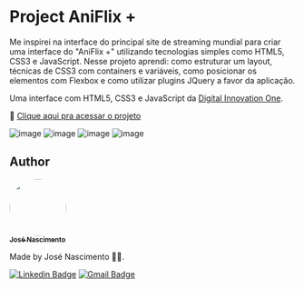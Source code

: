 # Project AniFlix +
Me inspirei na interface do principal site de streaming mundial para criar uma interface do "AniFlix +" utilizando tecnologias simples como HTML5, CSS3 e JavaScript. Nesse projeto aprendi: como estruturar um layout, técnicas de CSS3 com containers e variáveis, como posicionar os elementos com Flexbox e como utilizar plugins JQuery a favor da aplicação.

Uma interface com HTML5, CSS3 e JavaScript da [Digital Innovation One](https://dio.me/).

🔗 [Clique aqui pra acessar o projeto](https://ani-flix-projects.web.app/)

![image](https://project-files.picsart.com/project_files/9dad800a-c777-4318-922e-00e46897b779.png)
![image](https://project-files.picsart.com/project_files/2ea6f9d7-dd11-40a5-bafd-8ae7133629d0.png)
![image](https://project-files.picsart.com/project_files/f58e3a7e-e96b-4bd8-b74f-7257ccece9a2.png)
![image](https://project-files.picsart.com/project_files/2e7108e0-79cf-409f-b2c3-b65c6c4ba2c1.png)

## Author

<a href="https://www.linkedin.com/in/jose-nascimento1/">
 <img style="border-radius: 50%;" src="https://avatars.githubusercontent.com/u/120229130?v=4" width="100px;" alt=""/>
 <br />
 <sub><b>José Nascimento</b></sub></a> <a href="https://www.linkedin.com/in/jose-nascimento1/" title="LinkedIn"></a>
 
Made by José Nascimento 👨‍💻.

[![Linkedin Badge](https://img.shields.io/badge/-José-blue?style=flat-square&logo=Linkedin&logoColor=white&link=https://www.linkedin.com/in/jose-nascimento1/)](https://www.linkedin.com/in/jose-nascimento1/)
[![Gmail Badge](https://img.shields.io/badge/-jose.clemerson1903@gmail.com-c14438?style=flat-square&logo=Gmail&logoColor=white&link=mailto:jose.clemerson1903@gmail.com)](mailto:jose.clemerson1903@gmail.com)
